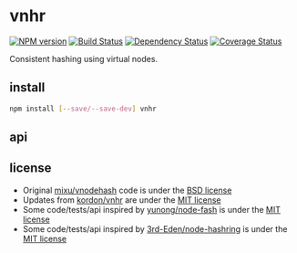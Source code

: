 # vnhr

[![NPM version](https://badge.fury.io/js/vnhr.png)](http://badge.fury.io/js/vnhr)
[![Build Status](https://secure.travis-ci.org/kordon/vnhr.png)](http://travis-ci.org/kordon/vnhr)
[![Dependency Status](https://gemnasium.com/kordon/vnhr.png)](https://gemnasium.com/kordon/vnhr)
[![Coverage Status](https://coveralls.io/repos/kordon/vnhr/badge.png?branch=master)](https://coveralls.io/r/kordon/vnhr?branch=master)

Consistent hashing using virtual nodes.

## install

```bash
npm install [--save/--save-dev] vnhr
```

## api

## license

 * Original [mixu/vnodehash](https://github.com/mixu/vnodehash) code is under the [BSD license](license/mixu)
 * Updates from [kordon/vnhr](https://github.com/kordon/vnhr) are under the [MIT license](license/kordon)
 * Some code/tests/api inspired by [yunong/node-fash](https://github.com/yunong/node-fash) is under the [MIT license](license/yunong)
 * Some code/tests/api inspired by [3rd-Eden/node-hashring](https://github.com/3rd-Eden/node-hashring) is under the [MIT license](license/3rd-Eden)